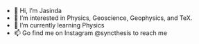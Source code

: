 - 👋 Hi, I’m Jasinda
- 👀 I’m interested in Physics, Geoscience, Geophysics, and TeX.
- 🌱 I’m currently learning Physics
- 📫 Go find me on Instagram @syncthesis to reach me


<!--- 💞️ I’m looking to collaborate on ... >
<!---
jasindaw/jasindaw is a ✨ special ✨ repository because its `README.md` (this file) appears on your GitHub profile.
You can click the Preview link to take a look at your changes.
--->
